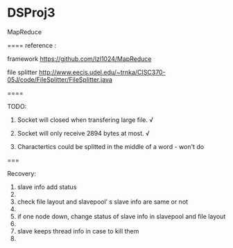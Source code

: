 DSProj3
=======

MapReduce


====
reference : 

framework
https://github.com/lzl1024/MapReduce

file splitter
http://www.eecis.udel.edu/~trnka/CISC370-05J/code/FileSplitter/FileSplitter.java


====

TODO:

1. Socket will closed when transfering large file. √

2. Socket will only receive 2894 bytes at most. √

3. Charactertics could be splitted in the middle of a word - won't do

===

Recovery:

1. slave info add status
2. 
2. check file layout and slavepool’ s slave info are same or not
3. 
3. if one node down, change status of slave info in slavepool and file layout
4. 
4. slave keeps thread info in case to kill them
5. 

